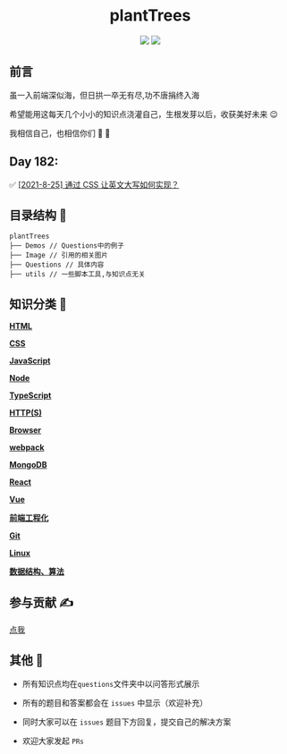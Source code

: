 <h1 align="center">plantTrees</h1>

<p align="center">
  <img src="https://img.shields.io/badge/license-MIT-blue.svg"> 
  <a href="https://github.com/HJY-xh/plantTrees/pulls"><img src="https://img.shields.io/badge/PRs-welcome-brightgreen.svg"></a>
</p>

## 前言

虽一入前端深似海，但日拱一卒无有尽,功不唐捐终入海

希望能用这每天几个小小的知识点浇灌自己，生根发芽以后，收获美好未来 😉

我相信自己，也相信你们 💪 💪

## Day 182:

✅ [[2021-8-25] 通过 CSS 让英文大写如何实现？](https://github.com/HJY-xh/plantTrees/issues/440)

## 目录结构 📁

```
plantTrees
├── Demos // Questions中的例子
├── Image // 引用的相关图片
├── Questions // 具体内容
├── utils // 一些脚本工具,与知识点无关
```

## 知识分类 📄

[**HTML**](https://github.com/HJY-xh/plantTrees/blob/master/Questions/HTML.md)

[**CSS**](https://github.com/HJY-xh/plantTrees/blob/master/Questions/CSS.md)

[**JavaScript**](https://github.com/HJY-xh/plantTrees/blob/master/Questions/JavaScript.md)

[**Node**](https://github.com/HJY-xh/plantTrees/blob/master/Questions/Node.md)

[**TypeScript**](https://github.com/HJY-xh/plantTrees/blob/master/Questions/TypeScript.md)

[**HTTP(S)**](<https://github.com/HJY-xh/plantTrees/blob/master/Questions/HTTP(S).md>)

[**Browser**](https://github.com/HJY-xh/plantTrees/blob/master/Questions/Browser.md)

[**webpack**](https://github.com/HJY-xh/plantTrees/blob/master/Questions/webpack.md)

[**MongoDB**](https://github.com/HJY-xh/plantTrees/blob/master/Questions/MongoDB.md)

[**React**](https://github.com/HJY-xh/plantTrees/blob/master/Questions/React.md)

[**Vue**](https://github.com/HJY-xh/plantTrees/blob/master/Questions/Vue.md)

[**前端工程化**](https://github.com/HJY-xh/plantTrees/blob/master/Questions/%E5%89%8D%E7%AB%AF%E5%B7%A5%E7%A8%8B%E5%8C%96.md)

[**Git**](https://github.com/HJY-xh/plantTrees/blob/master/Questions/Git.md)

[**Linux**](https://github.com/HJY-xh/plantTrees/blob/master/Questions/Linux.md)

[**数据结构、算法**](https://github.com/HJY-xh/plantTrees/blob/master/Questions/%E6%95%B0%E6%8D%AE%E7%BB%93%E6%9E%84%E3%80%81%E7%AE%97%E6%B3%95.md)

## 参与贡献 ✍️

[点我](https://github.com/HJY-xh/plantTrees/wiki/%E5%A6%82%E4%BD%95%E5%8F%82%E4%B8%8E%E8%B4%A1%E7%8C%AE%EF%BC%9F)

## 其他 📢

-   所有知识点均在`questions`文件夹中以问答形式展示

-   所有的题目和答案都会在 `issues` 中显示（欢迎补充）

-   同时大家可以在 `issues` 题目下方回复，提交自己的解决方案

-   欢迎大家发起 `PRs`
